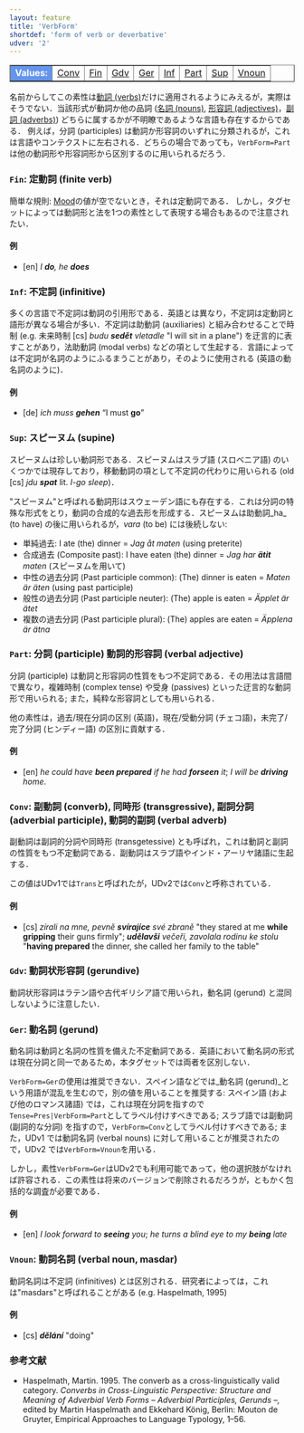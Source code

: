 ```yaml
---
layout: feature
title: 'VerbForm'
shortdef: 'form of verb or deverbative'
udver: '2'
---
```


<table class="typeindex" border="1">
<tr>
  <td style="background-color:cornflowerblue;color:white"><strong>Values:</strong> </td>
  <td><a href="#Conv">Conv</a></td>
  <td><a href="#Fin">Fin</a></td>
  <td><a href="#Gdv">Gdv</a></td>
  <td><a href="#Ger">Ger</a></td>
  <td><a href="#Inf">Inf</a></td>
  <td><a href="#Part">Part</a></td>
  <td><a href="#Sup">Sup</a></td>
  <td><a href="#Vnoun">Vnoun</a></td>
</tr>
</table>

名前からしてこの素性は[動詞 (verbs)](u-pos/VERB)だけに適用されるようにみえるが，実際はそうでない．当該形式が動詞か他の品詞 ([名詞 (nouns)](u-pos/NOUN), [形容詞 (adjectives)](u-pos/ADJ)，[副詞 (adverbs)](u-pos/ADV)) どちらに属するかが不明瞭であるような言語も存在するからである．
例えば，分詞 (participles) は動詞か形容詞のいずれに分類されるが，これは言語やコンテクストに左右される．どちらの場合であっても，`VerbForm=Part`は他の動詞形や形容詞形から区別するのに用いられるだろう．

### <a name="Fin">`Fin`</a>: 定動詞 (finite verb)


簡単な規則: [Mood]()の値が空でないとき，それは定動詞である．
しかし，タグセットによっては動詞形と法を1つの素性として表現する場合もあるので注意されたい．

#### 例

* [en] _I <b>do</b>, he <b>does</b>_

### <a name="Inf">`Inf`</a>: 不定詞 (infinitive)

多くの言語で不定詞は動詞の引用形である．英語とは異なり，不定詞は定動詞と語形が異なる場合が多い．不定詞は助動詞 (auxiliaries) と組み合わせることで時制 (e.g. 未来時制 [cs] _budu <b>sedět</b> vletadle_ "I will sit in a plane") を迂言的に表すことがあり，法助動詞 (modal verbs) などの項として生起する．言語によっては不定詞が名詞のようにふるまうことがあり，そのように使用される (英語の動名詞のように)．

#### 例

* [de] _ich muss <b>gehen</b>_ “I must <b>go</b>”

### <a name="Sup">`Sup`</a>: スピーヌム (supine)

スピーヌムは珍しい動詞形である．スピーヌムはスラブ語 (スロベニア語) のいくつかでは現存しており，移動動詞の項として不定詞の代わりに用いられる (old [cs] _jdu <b>spat</b>_ lit. _I-go sleep_)．

"スピーヌム"と呼ばれる動詞形はスウェーデン語にも存在する．これは分詞の特殊な形式をとり，動詞の合成的な過去形を形成する．スピーヌムは助動詞_ha_ (to have) の後に用いられるが，_vara_ (to be) には後続しない:

* 単純過去: I ate (the) dinner = _Jag åt maten_ (using preterite)
* 合成過去 (Composite past): I have eaten (the) dinner = _Jag har <b>ätit</b> maten_ (スピーヌムを用いて)
* 中性の過去分詞 (Past participle common): (The) dinner is eaten = _Maten är äten_ (using past participle)
* 般性の過去分詞 (Past participle neuter): (The) apple is eaten = _Äpplet är ätet_
* 複数の過去分詞 (Past participle plural): (The) apples are eaten = _Äpplena är ätna_ 

### <a name="Part">`Part`</a>: 分詞 (participle) 動詞的形容詞 (verbal adjective)

分詞 (participle) は動詞と形容詞の性質をもつ不定詞である．その用法は言語間で異なり，複雑時制 (complex tense) や受身 (passives) といった迂言的な動詞形で用いられる; また，純粋な形容詞としても用いられる．

他の素性は，過去/現在分詞の区別 (英語)，現在/受動分詞 (チェコ語)，未完了/完了分詞 (ヒンディー語) の区別に貢献する．

#### 例

* [en] _he could have <b>been prepared</b> if he had
  <b>forseen</b> it_; _I will be <b>driving</b> home_.

### <a name="Conv">`Conv`</a>: 副動詞 (converb), 同時形 (transgressive), 副詞分詞 (adverbial participle), 動詞的副詞 (verbal adverb)

副動詞は副詞的分詞や同時形 (transgetessive) とも呼ばれ，これは動詞と副詞の性質をもつ不定動詞である．副動詞はスラブ語やインド・アーリヤ諸語に生起する．

この値はUDv1では`Trans`と呼ばれたが，UDv2では`Conv`と呼称されている．

#### 例

* [cs] _zírali na mne, pevně <b>svírajíce</b> své zbraně_ "they
  stared at me <b>while gripping</b> their guns firmly";
  _<b>udělavši</b> večeři, zavolala rodinu ke stolu_ "<b>having
  prepared</b> the dinner, she called her family to the table"

### <a name="Gdv">`Gdv`</a>: 動詞状形容詞 (gerundive)

動詞状形容詞はラテン語や古代ギリシア語で用いられ，動名詞 (gerund) と混同しないように注意したい．

### <a name="Ger">`Ger`</a>: 動名詞 (gerund)

動名詞は動詞と名詞の性質を備えた不定動詞である．英語において動名詞の形式は現在分詞と同一であるため，本タグセットでは両者を区別しない．

`VerbForm=Ger`の使用は推奨できない．スペイン語などでは_動名詞 (gerund)_という用語が混乱を生むので，別の値を用いることを推奨する: スペイン語 (および他のロマンス諸語) では，これは現在分詞を指すので`Tense=Pres|VerbForm=Part`としてラベル付けすべきである; スラブ語では副動詞 (副詞的な分詞) を指すので，`VerbForm=Conv`としてラベル付けすべきである; また，UDv1 では動詞名詞 (verbal nouns) に対して用いることが推奨されたので，UDv2 では`VerbForm=Vnoun`を用いる．

しかし，素性`VerbForm=Ger`はUDv2でも利用可能であって，他の選択肢がなければ許容される．この素性は将来のバージョンで削除されるだろうが，ともかく包括的な調査が必要である．

#### 例

* [en] _I look forward to <b>seeing</b> you_; _he turns a blind
  eye to my <b>being</b> late_

### <a name="Vnoun">`Vnoun`</a>: 動詞名詞 (verbal noun, masdar)

動詞名詞は不定詞 (infinitives) とは区別される．研究者によっては，これは"masdars"と呼ばれることがある (e.g. Haspelmath, 1995)

#### 例

* [cs] _<b>dělání</b>_ "doing"

### 参考文献

* Haspelmath, Martin. 1995. The converb as a cross-linguistically valid category. _Converbs in Cross-Linguistic Perspective: Structure and Meaning of Adverbial Verb Forms – Adverbial Participles, Gerunds –,_ edited by Martin Haspelmath and Ekkehard König, Berlin: Mouton de Gruyter, Empirical Approaches to Language Typology, 1–56.

